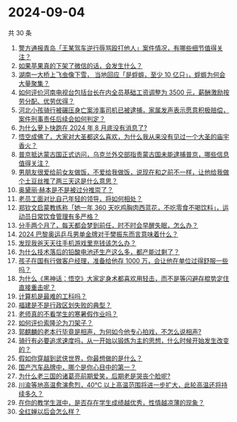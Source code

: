# 2024-09-04

共 30 条

<!-- BEGIN ZHIHUVIDEO -->
<!-- 最后更新时间 Wed Sep 04 2024 00:15:51 GMT+0800 (China Standard Time) -->
1. [警方通报青岛「王某驾车逆行辱骂殴打他人」案件情况，有哪些细节值得关注？](https://www.zhihu.com/question/666081356)
1. [如果苹果真的下架了微信的话，会发生什么？](https://www.zhihu.com/question/666024251)
1. [湖南一大桥上飞虫像下雪， 当地回应「是蜉蝣，至少 10 亿只」，蜉蝣为何会大量聚集？](https://www.zhihu.com/question/665980635)
1. [如何评价河南电视台包括台长在内全员基础工资调整为 3500 元，薪酬激励按劳分配、优劳优得？](https://www.zhihu.com/question/665755302)
1. [河北小孩骑行被碾压身亡案涉事司机已被逮捕，家属发声表示愿意积极赔偿，案件刑事责任后续会如何判定？](https://www.zhihu.com/question/666110444)
1. [为什么萝卜快跑在 2024 年 8 月底没有消息了?](https://www.zhihu.com/question/665247851)
1. [悟空成佛了，大家对大圣都这么喜欢，为什么我从来没有见过一个大圣的庙宇香火？](https://www.zhihu.com/question/665752791)
1. [普京抵达蒙古国正式访问，乌克兰外交部指责蒙古国未能逮捕普京，哪些信息值得关注？](https://www.zhihu.com/question/666065454)
1. [男朋友很爱给前女友做饭，不爱给我做饭，说现在和之前不一样，让他给我做个土豆丝推了两三天这是什么意思？](https://www.zhihu.com/question/662047037)
1. [奥黛丽·赫本是不是被过分推崇了？](https://www.zhihu.com/question/30167453)
1. [老员工面对比自己年轻的领导，将如何相处？](https://www.zhihu.com/question/665766483)
1. [郑钦文启蒙教练称「她一年 360 天吃鸡胸肉西蓝花，不吃零食不喝饮料」，运动员日常饮食管理有多严格？](https://www.zhihu.com/question/663414544)
1. [分手两个月了，每天都会梦到前任，时不时会早醒失眠，怎么办？](https://www.zhihu.com/question/665966421)
1. [2024 巴黎奥运乒乓男单金牌对于樊振东而言意味着什么？](https://www.zhihu.com/question/663450262)
1. [发现我爸天天往手机游戏里充钱该怎么办？](https://www.zhihu.com/question/665977246)
1. [为什么技术落后的铅酸电池还生产这么多，都产能过剩了？](https://www.zhihu.com/question/659123218)
1. [孩子在国有行做客户经理，准备给他存 1000 万，会让他在单位过得舒服一些吗？](https://www.zhihu.com/question/647964235)
1. [为什么《黑神话：悟空》大家定身术都喜欢用轻击，而不是等闪避存棍势定住直接重击呢？](https://www.zhihu.com/question/665335639)
1. [计算机是最难的工科吗？](https://www.zhihu.com/question/593585695)
1. [福建是不是行政区划失败的典型？](https://www.zhihu.com/question/580075040)
1. [老师真的不看学生的寒暑假作业吗？](https://www.zhihu.com/question/665615477)
1. [如何评价索隆沦为刀架子？](https://www.zhihu.com/question/663025347)
1. [郭麒麟的老本行毕竟是相声，为何如今他专心拍戏，不怎么说相声?](https://www.zhihu.com/question/665919604)
1. [骑行有必要追求速度吗，从一开始以锻炼为主的思想，什么时候开始发生改变的？](https://www.zhihu.com/question/665777951)
1. [假如你穿越到武侠世界，你最想做的是什么？](https://www.zhihu.com/question/661307826)
1. [国产汽车品牌中，哪个是你心目中的第一？](https://www.zhihu.com/question/664568281)
1. [为什么老三国的诸葛亮前期爱笑，后期老是哭丧个脸呢?](https://www.zhihu.com/question/664453328)
1. [川渝等地高温愈演愈烈，40℃ 以上高温范围将进一步扩大，此轮高温还将持续多久？](https://www.zhihu.com/question/665973625)
1. [在你的教学生涯中，是否存在学生成绩越优秀，性情越凉薄的现象？](https://www.zhihu.com/question/666011464)
1. [全红婵以后会怎么样？](https://www.zhihu.com/question/477732195)
<!-- END ZHIHUVIDEO -->
